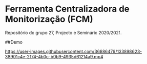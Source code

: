 # Ferramenta Centralizadora de Monitorização (FCM)

Repositório do grupo 27, Projecto e Seminário 2020/2021.

##Demo

https://user-images.githubusercontent.com/36886479/133898623-38901c4e-2f74-4b0c-b0b9-4935d61214a9.mp4

